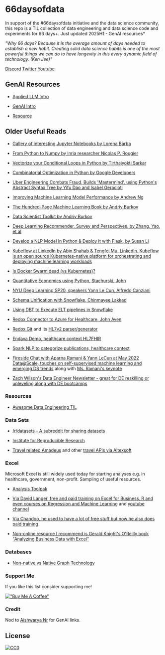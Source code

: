 # 66daysofdata

In support of the #66daysofdata initiative and the data science community, this repo is a TIL collection of data engineering and data science code and experiments for 66 days+. Just updated 2025H1 - GenAI resources*   

*"Why 66 days?  Because it is the average amount of days needed to establish a new habit. Creating solid data science habits is one of the most powerful things we can do to have longevity in this every dynamic field of technology. (Ken Jee)"*


[Discord](https://discord.com/invite/VXSUJYJ)
[Twitter](https://twitter.com/KenJee_DS/status/1299734773456203777)
[Youtube](https://www.youtube.com/watch?v=uXLnbdHMf8w)


## GenAI Resources

- [Applied LLM Intro](https://github.com/ginobaltazar7/66daysofdata/blob/master/GenAI/free_courses/Applied_LLMs_Intro/README.MD)

- [GenAI Intro](https://github.com/ginobaltazar7/66daysofdata/tree/master/GenAI/free_courses/generative_ai_intro)

- [Resource](https://github.com/ginobaltazar7/66daysofdata/tree/master/GenAI/free_courses/resources) 

## Older Useful Reads ##

- [Gallery of interesting Jupyter Notebooks by Lorena Barba](https://github.com/jupyter/jupyter/wiki/A-gallery-of-interesting-Jupyter-Notebooks)

- [From Python to Numpy by Inria researcher Nicolas P. Rougier](https://www.labri.fr/perso/nrougier/from-python-to-numpy/#id7)

- [Vectorize your Conditional Loops in Python by Tirthajyokti Sarkar](https://towardsdatascience.com/data-science-with-python-turn-your-conditional-loops-to-numpy-vectors-9484ff9c622e)

- [Combinatorial Optimization in Python by Google Developers](https://developers.google.com/optimization/introduction/python)

- [Uber Engineering Combats Fraud, Builds 'Mastermind', using Python's Abstract Syntax Tree by Yifu Dao and Isabel Geracioti](https://eng.uber.com/mastermind/)

- [Improving Machine Learning Model Performance by Andrew Ng](https://www.youtube.com/watch?v=dFX8k1kXhOw&list=PLkDaE6sCZn6E7jZ9sN_xHwSHOdjUxUW_b)

- [The Hundred-Page Machine Learning Book by Andriy Burkov](https://www.amazon.com/Hundred-Page-Machine-Learning-Book/dp/199957950X)

- [Data Scientist Toolkit by Andriy Burkov](https://www.linkedin.com/pulse/data-scientists-toolkit-andriy-burkov?trk=d_public_post_promoted_post)

- [Deep Learning Recommender, Survey and Perspectives, by Zhang, Yao, et al](https://arxiv.org/pdf/1707.07435.pdf)

- [Develop a NLP Model in Python & Deploy It with Flask, by Susan Li](https://towardsdatascience.com/develop-a-nlp-model-in-python-deploy-it-with-flask-step-by-step-744f3bdd7776)

- [Kubeflow at LinkedIn by Abin Shahab & Tengfei Mu, LinkedIn. Kubeflow is an open source Kubernetes-native platform for orchestrating and deploying machine learning workloads](https://www.youtube.com/watch?v=kExwqij11cg)  

- [Is Docker Swarm dead (vs Kubernetes)?](https://www.reddit.com/r/kubernetes/comments/xc7kzz/docker_swarm_vs_kubernetes_a_detailed_comparison/)

- [Quantitative Economics using Python, Stachurski, John](https://lectures.quantecon.org/py/)

- [NYU Deep Learning SP20, speakers Yann Le Cun, Alfredo Canziani](https://www.youtube.com/playlist?list=PLLHTzKZzVU9eaEyErdV26ikyolxOsz6mq)

- [Schema Unification with Snowflake, Chinmayee Lakkad](https://medium.com/hashmapinc/schema-unification-with-snowflake-de3cbf8444e)

- [Using DBT to Execute ELT pipelines in Snowflake](https://medium.com/hashmapinc/using-dbt-to-execute-elt-pipelines-in-snowflake-dbe76d5beed5)

- [Redox Connector to Azure for Healthcare, John Aven](https://www.prnewswire.com/news-releases/redox-launches-connector-to-microsoft-cloud-for-healthcare-through-microsoft-azure-and-appsource-marketplaces-301407702.html)

- [Redox Git](https://github.com/RedoxEngine) and its [HL7v2 parser/generator](https://github.com/RedoxEngine/redox-hl7-v2) 

- [Endava Demo, healthcare context HL7FHIR](https://github.com/Endava/endava-hl7fhir-openapi)

- [Spark NLP to categorize publications, healthcare context](https://medium.com/@silviaonofrei/topic-modeling-with-healthcare-spark-nlp-57cbb78a0201)

- [Fireside Chat with Aparna Ramani & Yann LeCun at May 2022 Data@Scale, touches on self-supervised machine learning and emerging DS trends](https://fb.watch/dvgGdS02Yk/) along with [Ms. Ramani's keynote](https://fb.watch/dvh5W0EQHV/)

- [Zach Wilson's Data Engineer Newsletter - great for DE reskilling or upleveling along with DE bootcamps](https://blog.dataengineer.io/)

### Resources

- [Awesome Data Engineering TIL](https://github.com/ginobaltazar7/awesome-data-engineering-til)

### Data Sets

- [/r/datasets - A subreddit for sharing datasets](https://www.reddit.com/r/datasets/)

- [Institute for Reproducible Research](http://academictorrents.com/browse.php?cat=6)

- [Travel related Amadeus](https://developers.amadeus.com/quick-start-guide/category?id=97&durl=335&parentId=NaN) and other [travel APIs via Altexsoft](https://www.altexsoft.com/blog/engineering/travel-and-booking-apis-for-online-travel-and-tourism-service-providers/)


### Excel

Microsoft Excel is still widely used today for starting analyses e.g. in healthcare, government, non-profit. Sampling of useful resources.

- [Analysis Toolpak](https://support.microsoft.com/en-us/office/load-the-analysis-toolpak-in-excel-6a63e598-cd6d-42e3-9317-6b40ba1a66b4)

- [Via David Langer, free and paid training on Excel for Business, R and even courses on Regression and Machine Learning](https://school.daveondata.com/p/home) and [youtube channel](https://youtu.be/1hmJwCPh0IY)

- [Via Chandoo, he used to have a lot of free stuff but now he also does paid training](https://chandoo.org/wp/trendlines-and-forecasting-in-excel-part-3/)

- [Non-online resource I recommend is Gerald Knight's O'Reilly book "Analyzing Business Data with Excel"](http://shop.oreilly.com/product/9780596100735.do)


### Databases

- [Non-native vs Native Graph Technology](https://neo4j.com/blog/native-vs-non-native-graph-technology/)

### Support Me

If you like this list consider supporting me!

[!["Buy Me A Coffee"](https://www.buymeacoffee.com/assets/img/custom_images/orange_img.png)](https://www.buymeacoffee.com/ginobaltazar)

### Credit

Nod to [Aishwarya Nr](https://github.com/aishwaryanr/) for GenAI links. 

## License

[![CC0](https://i.creativecommons.org/p/zero/1.0/88x31.png)](https://creativecommons.org/publicdomain/zero/1.0/)

